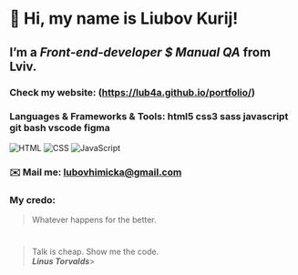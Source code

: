 # 👋 Hi, my name is **Liubov Kurij**!
##  I’m a *Front-end-developer $ Manual QA*  from Lviv.
### Check my website: (https://lub4a.github.io/portfolio/)
###  Languages & Frameworks & Tools: html5 css3 sass javascript  git bash vscode figma
![HTML](https://img.shields.io/badge/-HTML-090909?style=for-the-badge&logo=html5)
![CSS](https://img.shields.io/badge/-CSS-090909?style=for-the-badge&logo=css3)
![JavaScript](https://img.shields.io/badge/-JavaScript-090909?style=for-the-badge&logo=JavaScript)
### ✉️ Mail me: lubovhimicka@gmail.com
### My credo:
> Whatever happens for the better.<br>
#
> Talk is cheap. Show me the code. <br>
>***Linus Torvalds***>
